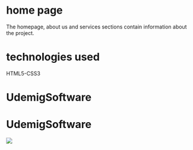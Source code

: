 <h1>home page</h1>
The homepage, about us and services sections contain information about the project.

<h1> technologies used</h1> 
HTML5-CSS3





# UdemigSoftware

<h1>UdemigSoftware</h1>
<img src="./img/UdemigSoftware.gif">
